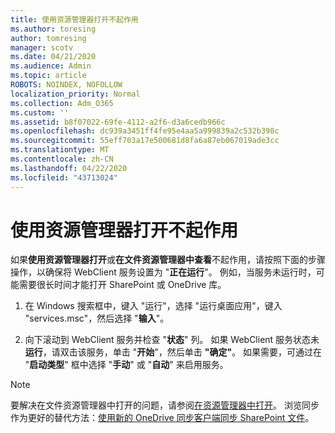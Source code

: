 ```yaml
---
title: 使用资源管理器打开不起作用
ms.author: toresing
author: tomresing
manager: scotv
ms.date: 04/21/2020
ms.audience: Admin
ms.topic: article
ROBOTS: NOINDEX, NOFOLLOW
localization_priority: Normal
ms.collection: Adm_O365
ms.custom: ''
ms.assetid: b8f07022-69fe-4112-a2f6-d3a6cedb966c
ms.openlocfilehash: dc939a3451ff4fe95e4aa5a999839a2c532b398c
ms.sourcegitcommit: 55eff703a17e500681d8fa6a87eb067019ade3cc
ms.translationtype: MT
ms.contentlocale: zh-CN
ms.lasthandoff: 04/22/2020
ms.locfileid: "43713024"
---
```

# <a name="open-with-explorer-isnt-working"></a>使用资源管理器打开不起作用

如果**使用资源管理器打开**或**在文件资源管理器中查看**不起作用，请按照下面的步骤操作，以确保将 WebClient 服务设置为 "**正在运行**"。 例如，当服务未运行时，可能需要很长时间才能打开 SharePoint 或 OneDrive 库。 
  
1. 在 Windows 搜索框中，键入 "运行"，选择 "运行桌面应用"，键入 "services.msc"，然后选择 "**输入**"。
    
2. 向下滚动到 WebClient 服务并检查 "**状态**" 列。 如果 WebClient 服务状态未**运行**，请双击该服务，单击 "**开始**"，然后单击 **"确定"**。 如果需要，可通过在 "**启动类型**" 框中选择 "**手动**" 或 "**自动**" 来启用服务。 
    
> [!NOTE]
> 要解决在文件资源管理器中打开的问题，请参阅[在资源管理器中打开](https://go.microsoft.com/fwlink/?linkid=871665)。 浏览同步作为更好的替代方法：[使用新的 OneDrive 同步客户端同步 SharePoint 文件](https://go.microsoft.com/fwlink/?linkid=871666)。 
  

